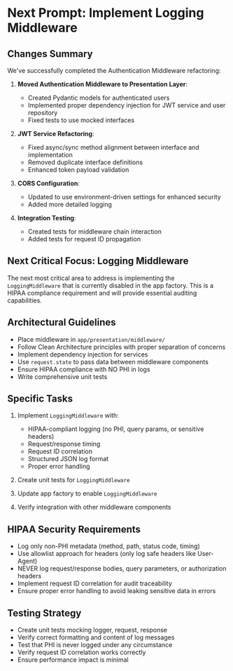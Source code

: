# Next Prompt: Implement Logging Middleware

## Changes Summary

We've successfully completed the Authentication Middleware refactoring:

1. **Moved Authentication Middleware to Presentation Layer**:
   - Created Pydantic models for authenticated users
   - Implemented proper dependency injection for JWT service and user repository
   - Fixed tests to use mocked interfaces

2. **JWT Service Refactoring**:
   - Fixed async/sync method alignment between interface and implementation
   - Removed duplicate interface definitions
   - Enhanced token payload validation

3. **CORS Configuration**:
   - Updated to use environment-driven settings for enhanced security
   - Added more detailed logging

4. **Integration Testing**:
   - Created tests for middleware chain interaction
   - Added tests for request ID propagation

## Next Critical Focus: Logging Middleware

The next most critical area to address is implementing the `LoggingMiddleware` that is currently disabled in the app factory. This is a HIPAA compliance requirement and will provide essential auditing capabilities.

## Architectural Guidelines

- Place middleware in `app/presentation/middleware/`
- Follow Clean Architecture principles with proper separation of concerns
- Implement dependency injection for services 
- Use `request.state` to pass data between middleware components
- Ensure HIPAA compliance with NO PHI in logs
- Write comprehensive unit tests

## Specific Tasks

1. Implement `LoggingMiddleware` with:
   - HIPAA-compliant logging (no PHI, query params, or sensitive headers)
   - Request/response timing
   - Request ID correlation
   - Structured JSON log format
   - Proper error handling

2. Create unit tests for `LoggingMiddleware`

3. Update app factory to enable `LoggingMiddleware`

4. Verify integration with other middleware components

## HIPAA Security Requirements

- Log only non-PHI metadata (method, path, status code, timing)
- Use allowlist approach for headers (only log safe headers like User-Agent)
- NEVER log request/response bodies, query parameters, or authorization headers
- Implement request ID correlation for audit traceability
- Ensure proper error handling to avoid leaking sensitive data in errors

## Testing Strategy

- Create unit tests mocking logger, request, response
- Verify correct formatting and content of log messages
- Test that PHI is never logged under any circumstance
- Verify request ID correlation works correctly
- Ensure performance impact is minimal 